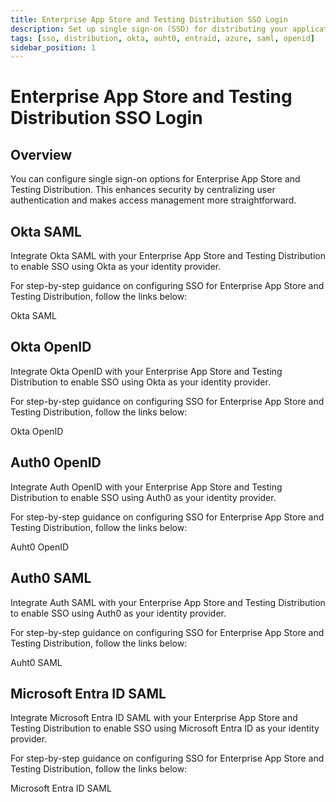 ```yaml
---
title: Enterprise App Store and Testing Distribution SSO Login
description: Set up single sign-on (SSO) for distributing your applications, enhancing security and simplifying the login process.
tags: [sso, distribution, okta, auht0, entraid, azure, saml, openid]
sidebar_position: 1
---
```


# Enterprise App Store and Testing Distribution SSO Login

## Overview

You can configure single sign-on options for Enterprise App Store and Testing Distribution. This enhances security by centralizing user authentication and makes access management more straightforward.

## Okta SAML

Integrate Okta SAML with your Enterprise App Store and Testing Distribution to enable SSO using Okta as your identity provider.

For step-by-step guidance on configuring SSO for Enterprise App Store and Testing Distribution, follow the links below:

<ContentRef url="/account/my-organization/integrations/authentications/integration-sso/okta-saml"> Okta SAML </ContentRef>

## Okta OpenID

Integrate Okta OpenID with your Enterprise App Store and Testing Distribution to enable SSO using Okta as your identity provider.

For step-by-step guidance on configuring SSO for Enterprise App Store and Testing Distribution, follow the links below:

<ContentRef url="/account/my-organization/integrations/authentications/integration-sso/okta-openid"> Okta OpenID </ContentRef>

## Auth0 OpenID

Integrate Auth OpenID with your Enterprise App Store and Testing Distribution to enable SSO using Auth0 as your identity provider.

For step-by-step guidance on configuring SSO for Enterprise App Store and Testing Distribution, follow the links below:

<ContentRef url="/account/my-organization/integrations/authentications/integration-sso/auth0-openid"> Auht0 OpenID </ContentRef>

## Auth0 SAML

Integrate Auth SAML with your Enterprise App Store and Testing Distribution to enable SSO using Auth0 as your identity provider.

For step-by-step guidance on configuring SSO for Enterprise App Store and Testing Distribution, follow the links below:

<ContentRef url="/account/my-organization/integrations/authentications/integration-sso/auth0-saml"> Auht0 SAML </ContentRef>

## Microsoft Entra ID SAML

Integrate Microsoft Entra ID SAML with your Enterprise App Store and Testing Distribution to enable SSO using Microsoft Entra ID as your identity provider.

For step-by-step guidance on configuring SSO for Enterprise App Store and Testing Distribution, follow the links below:

<ContentRef url="/account/my-organization/integrations/authentications/integration-sso/azure-saml"> Microsoft Entra ID SAML </ContentRef>
